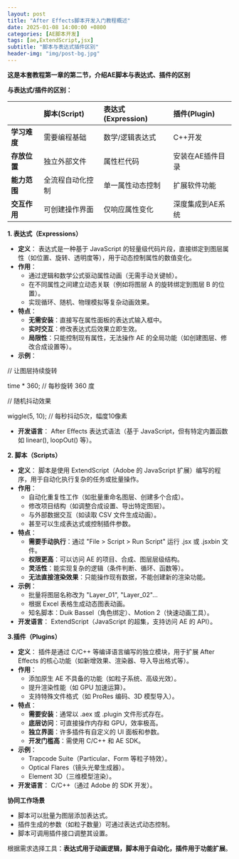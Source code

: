 ```yaml
---
layout: post
title: "After Effects脚本开发入门教程概述"
date: 2025-01-08 14:00:00 +0800  
categories: [AE脚本开发]
tags: [ae,ExtendScript,jsx]
subtitle: "脚本与表达式插件区别"
header-img: "img/post-bg.jpg"  
---
```




**这是本套教程第一章的第二节，介绍AE脚本与表达式、插件的区别**

**与表达式/插件的区别：**

|              | 脚本(Script)     | 表达式(Expression) | 插件(Plugin)     |
| :----------- | :--------------- | :----------------- | :--------------- |
| **学习难度** | 需要编程基础     | 数学/逻辑表达式    | C++开发          |
| **存放位置** | 独立外部文件     | 属性栏代码         | 安装在AE插件目录 |
| **能力范围** | 全流程自动化控制 | 单一属性动态控制   | 扩展软件功能     |
| **交互作用** | 可创建操作界面   | 仅响应属性变化     | 深度集成到AE系统 |

**1. 表达式（Expressions）**

- **定义**：
      表达式是一种基于 JavaScript 的轻量级代码片段，直接绑定到图层属性（如位置、旋转、透明度等），用于动态控制属性的数值变化。
- **作用**：
  - 通过逻辑和数学公式驱动属性动画（无需手动关键帧）。
  - 在不同属性之间建立动态关联（例如将图层 A 的旋转绑定到图层 B 的位置）。
  - 实现循环、随机、物理模拟等复杂动画效果。
- **特点**：
  - **无需安装**：直接写在属性面板的表达式输入框中。
  - **实时交互**：修改表达式后效果立即生效。
  - **局限性**：只能控制现有属性，无法操作 AE 的全局功能（如创建图层、修改合成设置等）。
- **示例**：

// 让图层持续旋转

time * 360; // 每秒旋转 360 度

// 随机抖动效果

wiggle(5, 10); // 每秒抖动5次，幅度10像素

- **开发语言**：
      After Effects 表达式语法（基于 JavaScript，但有特定内置函数如 linear(), loopOut() 等）。



**2. 脚本（Scripts）**

- **定义**：
      脚本是使用 ExtendScript（Adobe 的 JavaScript 扩展）编写的程序，用于自动化执行复杂的任务或批量操作。
- **作用**：
  - 自动化重复性工作（如批量重命名图层、创建多个合成）。
  - 修改项目结构（如调整合成设置、导出特定图层）。
  - 与外部数据交互（如读取 CSV 文件生成动画）。
  - 甚至可以生成表达式或控制插件参数。
- **特点**：
  - **需要手动执行**：通过 "File > Script > Run Script" 运行 .jsx 或 .jsxbin 文件。
  - **权限更高**：可以访问 AE 的项目、合成、图层层级结构。
  - **灵活性**：能实现复杂的逻辑（条件判断、循环、函数等）。
  - **无法直接渲染效果**：只能操作现有数据，不能创建新的渲染功能。
- **示例**：
  - 批量将图层名称改为 "Layer_01", "Layer_02"...
  - 根据 Excel 表格生成动态图表动画。
  - 知名脚本：Duik Bassel（角色绑定）、Motion 2（快速动画工具）。
- **开发语言**：
      ExtendScript（JavaScript 的超集，支持访问 AE 的 API）。



**3.插件（Plugins）**

- **定义**：
      插件是通过 C/C++ 等编译语言编写的独立模块，用于扩展 After Effects 的核心功能（如新增效果、渲染器、导入导出格式等）。
- **作用**：
  - 添加原生 AE 不具备的功能（如粒子系统、高级光效）。
  - 提升渲染性能（如 GPU 加速运算）。
  - 支持特殊文件格式（如 ProRes 编码、3D 模型导入）。
- **特点**：
  - **需要安装**：通常以 .aex 或 .plugin 文件形式存在。
  - **底层访问**：可直接操作内存和 GPU，效率极高。
  - **独立界面**：许多插件有自定义的 UI 面板和参数。
  - **开发门槛高**：需使用 C/C++ 和 AE SDK。
- **示例**：
  - Trapcode Suite（Particular、Form 等粒子特效）。
  - Optical Flares（镜头光晕生成器）。
  - Element 3D（三维模型渲染）。
- **开发语言**：
      C/C++（通过 Adobe 的 SDK 开发）。

**协同工作场景**

- 脚本可以批量为图层添加表达式。
- 插件生成的参数（如粒子数量）可通过表达式动态控制。
- 脚本可调用插件接口调整其设置。

根据需求选择工具：**表达式用于动画逻辑，脚本用于自动化，插件用于功能扩展**。

